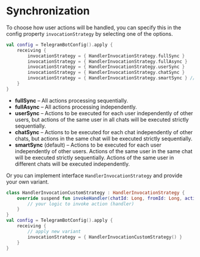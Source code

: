 # Synchronization

To choose how user actions will be handled, you can specify this in the config property `invocationStrategy` by selecting one of the options.

```kotlin
val config = TelegramBotConfig().apply {
    receiving {
        invocationStrategy = { HandlerInvocationStrategy.fullSync }
        invocationStrategy = { HandlerInvocationStrategy.fullAsync }
        invocationStrategy = { HandlerInvocationStrategy.userSync }
        invocationStrategy = { HandlerInvocationStrategy.chatSync }
        invocationStrategy = { HandlerInvocationStrategy.smartSync } // default
    }
}
```

- **fullSync** – All actions processing sequentially.
- **fullAsync** – All actions processing independently.
- **userSync** –  Actions to be executed for each user independently of other users, but actions of the same user in all chats will be executed strictly sequentially.
- **chatSync** – Actions to be executed for each chat independently of other chats, but actions in the same chat will be executed strictly sequentially.
- **smartSync** (default) – Actions to be executed for each user independently of other users. Actions of the same user in the same chat will be executed strictly sequentially. Actions of the same user in different chats will be executed independently.

Or you can implement interface `HandlerInvocationStrategy` and provide your own variant.

```kotlin
class HandlerInvocationCustomStrategy : HandlerInvocationStrategy {
    override suspend fun invokeHandler(chatId: Long, fromId: Long, action: suspend () -> Unit): Unit {
        // your logic to invoke action (handler)
    }
}
val config = TelegramBotConfig().apply {
    receiving {
        // apply new variant
        invocationStrategy = { HandlerInvocationCustomStrategy() }
    }
}
```